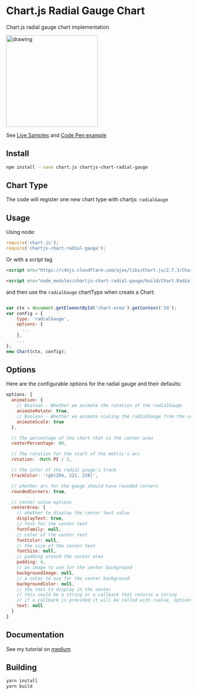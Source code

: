 # Chart.js Radial Gauge Chart

Chart.js radial gauge chart implementation

<img src="https://pandameister.github.io/chartjs-chart-radial-gauge/docs/samples/sample.gif" alt="drawing" width="250"/>

See [Live Samples](https://pandameister.github.io/chartjs-chart-radial-gauge/docs/samples/index.html)
and [Code Pen example](https://codepen.io/pandameister/pen/OrJyYr)

## Install

```bash
npm install --save chart.js chartjs-chart-radial-gauge
```

## Chart Type

The code will register one new chart type with chartjs: `radialGauge`

## Usage

Using node:

```javascript
require('chart.js');
require('chartjs-chart-radial-gauge');
```

Or with a script tag

```html
<script src="https://cdnjs.cloudflare.com/ajax/libs/Chart.js/2.7.3/Chart.bundle.min.js"></script>

<script src="node_modules/chartjs-chart-radial-gauge/build/Chart.RadialGauge.umd.min.js"></script>
```

and then use the `radialGauge` chartType when create a Chart:

```javascript

var ctx = document.getElementById('chart-area').getContext('2d');
var config = {
    type: 'radialGauge',
    options: {
      ...
    },
    ...
};
new Chart(ctx, config);
```

## Options

Here are the configurable options for the radial gauge and their defaults:

```javascript
options: {
  animation: {
    // Boolean - Whether we animate the rotation of the radialGauge
    animateRotate: true,
    // Boolean - Whether we animate scaling the radialGauge from the centre
    animateScale: true
  },

  // The percentage of the chart that is the center area
  centerPercentage: 80,

  // The rotation for the start of the metric's arc
  rotation: -Math.PI / 2,

  // the color of the radial gauge's track
  trackColor: 'rgb(204, 221, 238)',

  // whether arc for the gauge should have rounded corners
  roundedCorners: true,

  // center value options
  centerArea: {
    // whether to display the center text value
    displayText: true,
    // font for the center text
    fontFamily: null,
    // color of the center text
    fontColor: null,
    // the size of the center text
    fontSize: null,
    // padding around the center area
    padding: 4,
    // an image to use for the center background
    backgroundImage: null,
    // a color to use for the center background
    backgroundColor: null,
    // the text to display in the center
    // this could be a string or a callback that returns a string
    // if a callback is provided it will be called with (value, options)
    text: null
  }
}
```

## Documentation
See my tutorial on [medium](https://medium.com/@patricepominville/creating-a-new-chart-js-chart-type-5f665d16d7aa)

## Building

```sh
yarn install
yarn build
```
